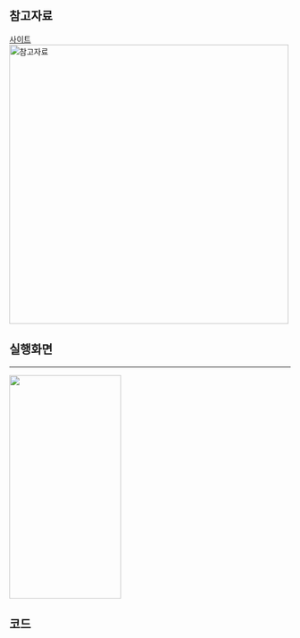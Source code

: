 ## 참고자료

<a href="https://www.uplabs.com/posts/splash-screen-mobile-ui-5">사이트</a>
<br>
<img width="500" alt="참고자료" src="https://user-images.githubusercontent.com/57563053/125954881-b26b7b06-df43-4c98-a972-13c0bf67bb5a.png">

## 실행화면

---

<img src="https://user-images.githubusercontent.com/57563053/125198517-2a28ec80-e29d-11eb-947d-6f27d86a9448.gif" width=200 height=400/>

## 코드
